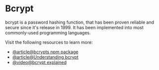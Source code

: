 # Bcrypt

bcrypt is a password hashing function, that has been proven reliable and secure since it's release in 1999. It has been implemented into most commonly-used programming languages.

Visit the following resources to learn more:

- [@article@bcrypts npm package](https://www.npmjs.com/package/bcrypt)
- [@article@Understanding bcrypt](https://auth0.com/blog/hashing-in-action-understanding-bcrypt/)
- [@video@bcrypt explained](https://www.youtube.com/watch?v=O6cmuiTBZVs)
